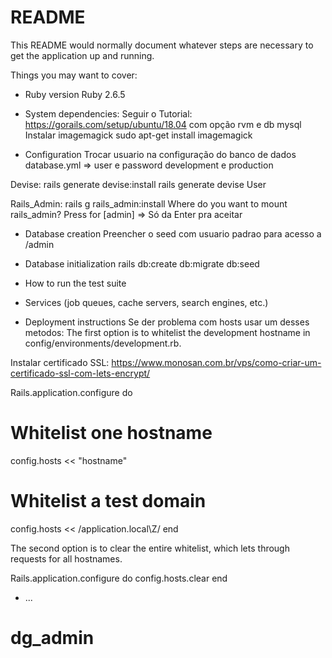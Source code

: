 # README

This README would normally document whatever steps are necessary to get the
application up and running.

Things you may want to cover:

* Ruby version
Ruby 2.6.5

* System dependencies:
Seguir o Tutorial: https://gorails.com/setup/ubuntu/18.04 com opção rvm e db mysql
Instalar imagemagick
sudo apt-get install imagemagick

* Configuration
 Trocar usuario na configuração do banco de dados
  database.yml => user e password development e production

 Devise:
  rails generate devise:install
  rails generate devise User

 Rails_Admin:
  rails g rails_admin:install
  Where do you want to mount rails_admin? Press  for [admin] => Só da Enter pra aceitar

* Database creation
Preencher o seed com usuario padrao para acesso a /admin

* Database initialization
rails db:create db:migrate db:seed

* How to run the test suite

* Services (job queues, cache servers, search engines, etc.)

* Deployment instructions
Se der problema com hosts usar um desses metodos:
The first option is to whitelist the development hostname in config/environments/development.rb.

Instalar certificado SSL: https://www.monosan.com.br/vps/como-criar-um-certificado-ssl-com-lets-encrypt/

Rails.application.configure do
  # Whitelist one hostname
  config.hosts << "hostname"
  # Whitelist a test domain
  config.hosts << /application\.local\Z/
end

The second option is to clear the entire whitelist, which lets through requests for all hostnames.

Rails.application.configure do
  config.hosts.clear
end


* ...
# dg_admin
